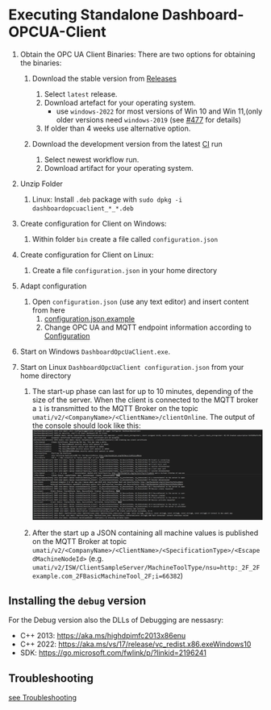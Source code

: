 # Executing Standalone Dashboard-OPCUA-Client

1. Obtain the OPC UA Client Binaries:
There are two options for obtaining the binaries:
    1. Download the stable version from [Releases](https://github.com/umati/Dashboard-OPCUA-Client/releases)

        1. Select `latest` release.
        2. Download artefact for your operating system.
           - use `windows-2022` for most versions of Win 10 and Win 11,(only older versions need `windows-2019` (see [#477](https://github.com/umati/Dashboard-OPCUA-Client/issues/477) for details)
        3. If older than 4 weeks use alternative option.

    2. Download the development version from the latest [CI](https://github.com/umati/Dashboard-OPCUA-Client/actions/workflows/build.yml) run

        1. Select newest workflow run.
        2. Download artifact for your operating system.

2. Unzip Folder
    1. Linux: Install `.deb` package with `sudo dpkg -i dashboardopcuaclient_*_*.deb`
3. Create configuration for Client on Windows:
    1. Within folder `bin` create a file called `configuration.json`
4. Create configuration for Client on Linux:
    1. Create a file `configuration.json` in your home directory
5. Adapt configuration
    1. Open `configuration.json` (use any text editor) and insert content from here
        1. [configuration.json.example](../configuration.json.example)
        2. Change OPC UA and MQTT endpoint information according to [Configuration](./Configuration.md)

6. Start on Windows `DashboardOpcUaClient.exe`.

7. Start on Linux `DashboardOpcUaClient configuration.json` from your home directory

    1. The start-up phase can last for up to 10 minutes, depending of the size of the server. When the client is connected to the MQTT broker a `1` is transmitted to the MQTT Broker on the topic `umati/v2/<CompanyName>/<ClientName>/clientOnline`. The output of the console should look like this:
![Client_Output](sample-log.png)

    2. After the start up a JSON containing all machine values is published on the MQTT Broker at topic `umati/v2/<CompanyName>/<ClientName>/<SpecificationType>/<EscapedMachineNodeId>` (e.g. `umati/v2/ISW/ClientSampleServer/MachineToolType/nsu=http:_2F_2Fexample.com_2FBasicMachineTool_2F;i=66382`)

## Installing the `debug` version

For the Debug version also the DLLs of Debugging are nessasry:

- C++ 2013: <https://aka.ms/highdpimfc2013x86enu>
- C++ 2022: <https://aka.ms/vs/17/release/vc_redist.x86.exeWindows10>
- SDK: <https://go.microsoft.com/fwlink/p/?linkid=2196241>

## Troubleshooting

[see Troubleshooting](./Troubleshooting.md)
